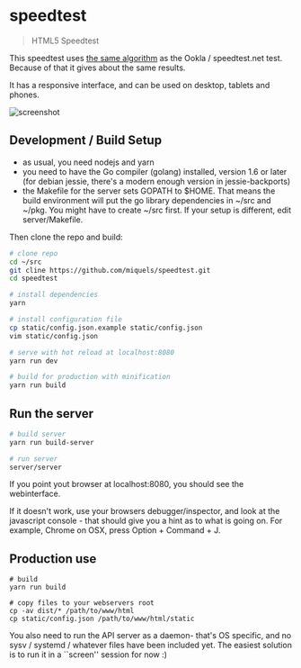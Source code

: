 # speedtest

> HTML5 Speedtest

This speedtest uses [the same algorithm](doc/algorithm.md) as the Ookla / speedtest.net test. Because of that it gives about the same results.

It has a responsive interface, and can be used on desktop, tablets and phones.

![screenshot](https://cloud.githubusercontent.com/assets/6455542/22569035/6288b92a-e996-11e6-92a6-20ff57676e13.png)

## Development / Build Setup

- as usual, you need nodejs and yarn
- you need to have the Go compiler (golang) installed, version 1.6 or later
  (for debian jessie, there's a modern enough version in jessie-backports)
- the Makefile for the server sets GOPATH to $HOME. That means the build
  environment will put the go library dependencies in ~/src and ~/pkg. You
  might have to create ~/src first. If your setup is different, edit server/Makefile.

Then clone the repo and build:

``` bash
# clone repo
cd ~/src
git cline https://github.com/miquels/speedtest.git
cd speedtest

# install dependencies
yarn

# install configuration file
cp static/config.json.example static/config.json
vim static/config.json

# serve with hot reload at localhost:8080
yarn run dev

# build for production with minification
yarn run build
```

## Run the server
``` bash
# build server
yarn run build-server

# run server
server/server
```

If you point yout browser at localhost:8080, you should see the webinterface.

If it doesn't work, use your browsers debugger/inspector, and look at the
javascript console - that should give you a hint as to what is going on.
For example, Chrome on OSX, press Option + Command + J.

## Production use

```
# build
yarn run build

# copy files to your webservers root
cp -av dist/* /path/to/www/html
cp static/config.json /path/to/www/html/static
```

You also need to run the API server as a daemon- that's OS specific, and
no sysv / systemd / whatever files have been included yet. The easiest
solution is to run it in a ``screen'' session for now :)

